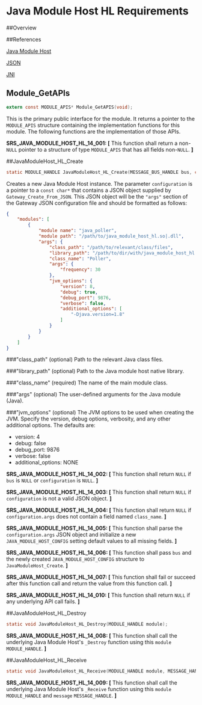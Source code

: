 # Java Module Host HL Requirements

##Overview

##References

[Java Module Host](./java_module_host_requirements.md)

[JSON](http://www.json.org)

[JNI](http://docs.oracle.com/javase/8/docs/technotes/guides/jni/)

## Module_GetAPIs
```C
extern const MODULE_APIS* Module_GetAPIS(void);
```
This is the primary public interface for the module. It returns a pointer to
the `MODULE_APIS` structure containing the implementation functions for this module.
The following functions are the implementation of those APIs.

**SRS_JAVA_MODULE_HOST_HL_14_001: [** This function shall return a non-`NULL` pointer to a structure of type `MODULE_APIS` that has all fields non-`NULL`. **]**

##JavaModuleHost_HL_Create
```C
static MODULE_HANDLE JavaModuleHost_HL_Create(MESSAGE_BUS_HANDLE bus, const void* configuration);
```

Creates a new Java Module Host instance. The parameter `configuration` is a pointer to a `const char*` that contains a JSON object supplied by `Gateway_Create_From_JSON`.
This JSON object will be the `"args"` section of the Gateway JSON configuration file and should be formatted as follows:
```json
{
    "modules": [
        {
            "module name": "java_poller",
            "module path": "/path/to/java_module_host_hl.so|.dll",
            "args": {
                "class_path": "/path/to/relevant/class/files",
                "library_path": "/path/to/dir/with/java_module_host_hl.so|.dll",
                "class_name": "Poller",
                "args": {
                    "frequency": 30
                },
                "jvm_options": {
                    "version": 8,
                    "debug": true,
                    "debug_port": 9876,
                    "verbose": false,
                    "additional_options": [
                        "-Djava.version=1.8"
                    ]
                }
            }
        }
    ]
}
```

###"class_path" (optional)
Path to the relevant Java class files.

###"library_path" (optional)
Path to the Java module host native library.

###"class_name" (required)
The name of the main module class.

###"args" (optional)
The user-defined arguments for the Java module (Java).

###"jvm_options" (optional)
The JVM options to be used when creating the JVM. Specify the version, debug options, verbosity, and any other additional options. The defaults are:
* version: 4
* debug: false
* debug_port: 9876
* verbose: false
* additional_options: NONE

**SRS_JAVA_MODULE_HOST_HL_14_002: [** This function shall return `NULL` if `bus` is `NULL` or `configuration` is `NULL`. **]**

**SRS_JAVA_MODULE_HOST_HL_14_003: [** This function shall return `NULL` if `configuration` is not a valid JSON object. **]**

**SRS_JAVA_MODULE_HOST_HL_14_004: [** This function shall return `NULL` if `configuration.args` does not contain a field named `class_name`. **]**

**SRS_JAVA_MODULE_HOST_HL_14_005: [** This function shall parse the `configuration.args` JSON object and initialize a new `JAVA_MODULE_HOST_CONFIG` setting default values to all missing fields. **]**

**SRS_JAVA_MODULE_HOST_HL_14_006: [** This function shall pass `bus` and the newly created `JAVA_MODULE_HOST_CONFIG` structure to `JavaModuleHost_Create`. **]**

**SRS_JAVA_MODULE_HOST_HL_14_007: [** This function shall fail or succeed after this function call and return the value from this function call. **]**

**SRS_JAVA_MODULE_HOST_HL_14_010: [** This function shall return `NULL` if any underlying API call fails. **]**

##JavaModuleHost_HL_Destroy
```C
static void JavaModuleHost_HL_Destroy(MODULE_HANDLE module);
```
**SRS_JAVA_MODULE_HOST_HL_14_008: [** This function shall call the underlying Java Module Host's `_Destroy` function using this `module` `MODULE_HANDLE`. **]**

##JavaModuleHost_HL_Receive
```C
static void JavaModuleHost_HL_Receive(MODULE_HANDLE module, MESSAGE_HANDLE message);
```

**SRS_JAVA_MODULE_HOST_HL_14_009: [** This function shall call the underlying Java Module Host's `_Receive` function using this `module` `MODULE_HANDLE` and `message` `MESSAGE_HANDLE`. **]**